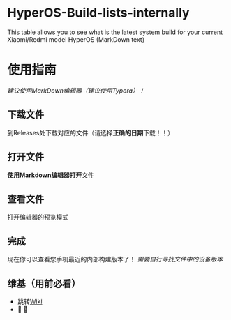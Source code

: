 # HyperOS-Build-lists-internally
This table allows you to see what is the latest system build for your current Xiaomi/Redmi model HyperOS (MarkDown text)
# 使用指南
_建议使用MarkDown编辑器（建议使用Typora）！_
## 下载文件
到Releases处下载对应的文件（请选择**正确的日期**下载！！）
## 打开文件
**使用Markdown编辑器打开**文件
## 查看文件
打开编辑器的预览模式
## 完成
现在你可以查看您手机最近的内部构建版本了！ 
_需要自行寻找文件中的设备版本_
## 维基（用前必看）
- 跳转[Wiki](https://github.com/Afly-dream/HyperOS-Build-lists-internally/wiki/Dream%E2%80%90HyperOS%E2%80%90Wiki)
- 🎉 🎉
